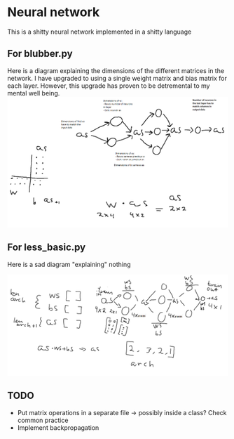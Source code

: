 # Neural network
This is a shitty neural network implemented in a shitty language

## For blubber.py
Here is a diagram explaining the dimensions of the different matrices in the network. I have upgraded to using a single weight matrix and bias matrix for each layer. However, this upgrade has proven to be detremental to my mental well being.
![Brain hurt](https://github.com/joachimvelde/neural-network/blob/main/painful.png?raw=true)

## For less_basic.py
Here is a sad diagram "explaining" nothing

![Sad diagram](https://github.com/joachimvelde/neural-network/blob/main/pain.png?raw=true)

## TODO
* Put matrix operations in a separate file -> possibly inside a class? Check common practice
* Implement backpropagation
